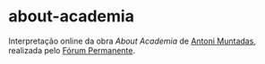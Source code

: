 # about-academia
Interpretação online da obra _About Academia_ de [Antoni Muntadas](http://www.forumpermanente.org/convidados/antonimuntadas), realizada pelo [Fórum Permanente](http://www.forumpermanente.org).
